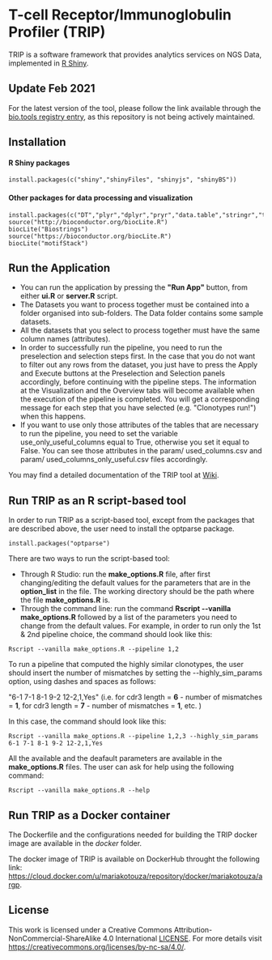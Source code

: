 # T-cell Receptor/Immunoglobulin Profiler (TRIP)

TRIP is a software framework that provides analytics services on NGS Data, implemented in [R Shiny](https://shiny.rstudio.com/).

## Update Feb 2021

For the latest version of the tool, please follow the link available through the [bio.tools registry entry](https://bio.tools/TRIP_-_T-cell_Receptor_Immunoglobulin_Profiler), as this repository is not being actively maintained.


## Installation

#### R Shiny packages

```
install.packages(c("shiny","shinyFiles", "shinyjs", "shinyBS"))
```

#### Other packages for data processing and visualization

```
install.packages(c("DT","plyr","dplyr","pryr","data.table","stringr","tidyr","xtable","plot3D","gridExtra","stringdist","plotly","parallel"))
source("http://bioconductor.org/biocLite.R")
biocLite("Biostrings")
source("https://bioconductor.org/biocLite.R") 
biocLite("motifStack")
```

##  Run the Application

- You can run the application by pressing the **"Run App"** button, from either **ui.R** or **server.R** script.
- The Datasets you want to process together must be contained into a folder organised into sub-folders. The Data folder contains some sample datasets.
- All the datasets that you select to process together must have the same column names (attributes).
- In order to successfully run the pipeline, you need to run the preselection and selection steps first. In the case that you do not want to filter out any rows from the dataset, you just have to press the Apply and Execute buttons at the Preselection and Selection panels accordingly, before continuing with the pipeline steps. The information at the Visualization and the Overview tabs will become available when the execution of the pipeline is completed. You will get a corresponding message for each step that you have selected (e.g. "Clonotypes run!") when this happens. 
- If you want to use only those attributes of the tables that are necessary to run the pipeline, you need to set the variable use_only_useful_columns equal to True, otherwise you set it equal to False. You can see those attributes in the param/ used_columns.csv and param/ used_columns_only_useful.csv files accordingly. 


You may find a detailed documentation of the TRIP tool at [Wiki](https://github.com/mariakotouza/TRIP-Tool/wiki/Antigen-receptor-gene-profiler-(TRIP)). 

##  Run TRIP as an R script-based tool 
In order to run TRIP as a script-based tool, except from the packages that are described above, the user need to install the optparse package.

```
install.packages("optparse") 
```

There are two ways to run the script-based tool:
- Through R Studio: run the **make_options.R** file, after first changing/editing the default values for the parameters that are in the **option_list** in the file. The working directory should be the path where the file **make_options.R** is.
- Through the command line: run the command **Rscript --vanilla make_options.R** followed by a list of the parameters you need to change from the default values. For example, in order to run only the 1st & 2nd pipeline choice, the command should look like this:

```
Rscript --vanilla make_options.R --pipeline 1,2 
```

To run a pipeline that computed the highly similar clonotypes, the user should insert the number of mismatches by setting the --highly_sim_params option, using dashes and spaces as follows:

"6-1 7-1 8-1 9-2 12-2,1,Yes"   (i.e. for cdr3 length = **6** - number of mismatches = **1**, for cdr3 length = **7** - number of mismatches = **1**, etc. ) 

In this case, the command should look like this:

```
Rscript --vanilla make_options.R --pipeline 1,2,3 --highly_sim_params 6-1 7-1 8-1 9-2 12-2,1,Yes
```

All the available and the deafault parameters are available in the **make_options.R** files. The user can ask for help using the following command:
```
Rscript --vanilla make_options.R --help
```

##  Run TRIP as a Docker container
The Dockerfile and the configurations needed for building the TRIP docker image are available in the *docker* folder.

The docker image of TRIP is available on DockerHub throught the following link:
https://cloud.docker.com/u/mariakotouza/repository/docker/mariakotouza/argp.

##  License
This work is licensed under a Creative Commons Attribution-NonCommercial-ShareAlike 4.0 International  [LICENSE](License.md). For more details visit https://creativecommons.org/licenses/by-nc-sa/4.0/.
